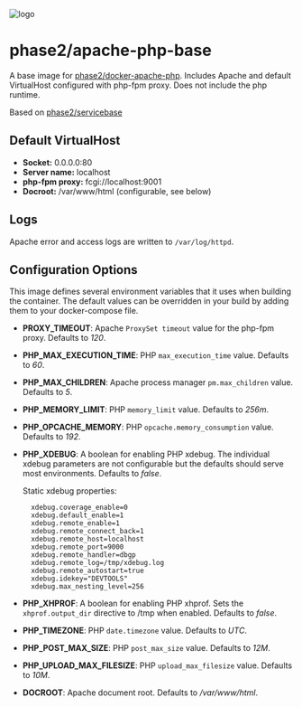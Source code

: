 ![logo](https://www.phase2technology.com/wp-content/uploads/2015/06/logo-retina.png)

# phase2/apache-php-base

A base image for [phase2/docker-apache-php](https://hub.docker.com/r/phase2/apache-php). Includes Apache and default VirtualHost configured with php-fpm proxy. Does not include the php runtime.

Based on [phase2/servicebase](https://hub.docker.com/r/phase2/servicebase/)

## Default VirtualHost
- **Socket:** 0.0.0.0:80
- **Server name:** localhost
- **php-fpm proxy:** fcgi://localhost:9001
- **Docroot:** /var/www/html (configurable, see below)

## Logs
Apache error and access logs are written to `/var/log/httpd`.

## Configuration Options
This image defines several environment variables that it uses when building the container. The default values can be overridden in your build by adding them to your docker-compose file.

- **PROXY_TIMEOUT**: Apache `ProxySet timeout` value for the php-fpm proxy. Defaults to _120_.
- **PHP_MAX_EXECUTION_TIME**: PHP `max_execution_time` value. Defaults to _60_.
- **PHP_MAX_CHILDREN**: Apache process manager `pm.max_children` value. Defaults to _5_.
- **PHP_MEMORY_LIMIT**: PHP `memory_limit` value. Defaults to _256m_.
- **PHP_OPCACHE_MEMORY**: PHP `opcache.memory_consumption` value. Defaults to _192_.
- **PHP_XDEBUG**: A boolean for enabling PHP xdebug. The individual xdebug parameters are not configurable but the defaults should serve most environments. Defaults to _false_.

	Static xdebug properties:

		xdebug.coverage_enable=0
		xdebug.default_enable=1
		xdebug.remote_enable=1
		xdebug.remote_connect_back=1
		xdebug.remote_host=localhost
		xdebug.remote_port=9000
		xdebug.remote_handler=dbgp
		xdebug.remote_log=/tmp/xdebug.log
		xdebug.remote_autostart=true
		xdebug.idekey="DEVTOOLS"
		xdebug.max_nesting_level=256

- **PHP_XHPROF**: A boolean for enabling PHP xhprof. Sets the `xhprof.output_dir` directive to /tmp when enabled. Defaults to _false_.
- **PHP_TIMEZONE**: PHP `date.timezone` value. Defaults to _UTC_.
- **PHP_POST_MAX_SIZE**: PHP `post_max_size` value. Defaults to _12M_.
- **PHP_UPLOAD_MAX_FILESIZE**: PHP `upload_max_filesize` value. Defaults to _10M_.
- **DOCROOT**: Apache document root. Defaults to _/var/www/html_.
